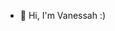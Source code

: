 - 👋 Hi, I'm Vanessah :)

<!---
vanessah-26/vanessah-26 is a ✨ special ✨ repository because its `README.md` (this file) appears on your GitHub profile.
You can click the Preview link to take a look at your changes.
--->
